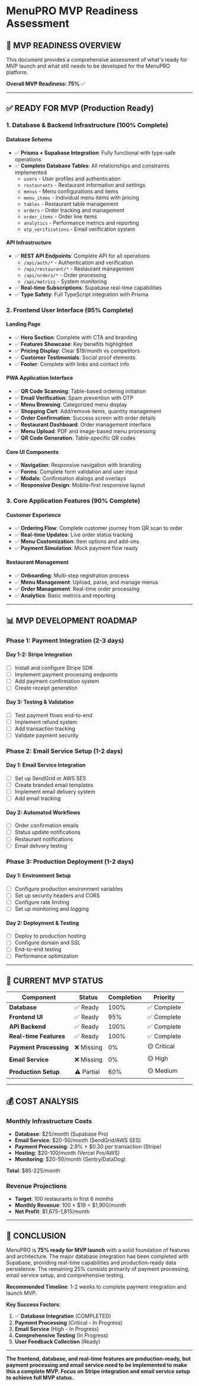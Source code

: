 # MenuPRO MVP Readiness Assessment

## 🚀 **MVP READINESS OVERVIEW**

This document provides a comprehensive assessment of what's ready for MVP launch and what still needs to be developed for the MenuPRO platform.

**Overall MVP Readiness: 75%** ✅

---

## ✅ **READY FOR MVP (Production Ready)**

### **1. Database & Backend Infrastructure (100% Complete)**

#### **Database Schema**
- ✅ **Prisma + Supabase Integration**: Fully functional with type-safe operations
- ✅ **Complete Database Tables**: All relationships and constraints implemented
  - `users` - User profiles and authentication
  - `restaurants` - Restaurant information and settings
  - `menus` - Menu configurations and items
  - `menu_items` - Individual menu items with pricing
  - `tables` - Restaurant table management
  - `orders` - Order tracking and management
  - `order_items` - Order line items
  - `analytics` - Performance metrics and reporting
  - `otp_verifications` - Email verification system

#### **API Infrastructure**
- ✅ **REST API Endpoints**: Complete API for all operations
  - `/api/auth/*` - Authentication and verification
  - `/api/restaurant/*` - Restaurant management
  - `/api/orders/*` - Order processing
  - `/api/metrics` - System monitoring
- ✅ **Real-time Subscriptions**: Supabase real-time capabilities
- ✅ **Type Safety**: Full TypeScript integration with Prisma

### **2. Frontend User Interface (95% Complete)**

#### **Landing Page**
- ✅ **Hero Section**: Complete with CTA and branding
- ✅ **Features Showcase**: Key benefits highlighted
- ✅ **Pricing Display**: Clear $19/month vs competitors
- ✅ **Customer Testimonials**: Social proof elements
- ✅ **Footer**: Complete with links and contact info

#### **PWA Application Interface**
- ✅ **QR Code Scanning**: Table-based ordering initiation
- ✅ **Email Verification**: Spam prevention with OTP
- ✅ **Menu Browsing**: Categorized menu display
- ✅ **Shopping Cart**: Add/remove items, quantity management
- ✅ **Order Confirmation**: Success screen with order details
- ✅ **Restaurant Dashboard**: Order management interface
- ✅ **Menu Upload**: PDF and image-based menu processing
- ✅ **QR Code Generation**: Table-specific QR codes

#### **Core UI Components**
- ✅ **Navigation**: Responsive navigation with branding
- ✅ **Forms**: Complete form validation and user input
- ✅ **Modals**: Confirmation dialogs and overlays
- ✅ **Responsive Design**: Mobile-first responsive layout

### **3. Core Application Features (90% Complete)**

#### **Customer Experience**
- ✅ **Ordering Flow**: Complete customer journey from QR scan to order
- ✅ **Real-time Updates**: Live order status tracking
- ✅ **Menu Customization**: Item options and add-ons
- ✅ **Payment Simulation**: Mock payment flow ready

#### **Restaurant Management**
- ✅ **Onboarding**: Multi-step registration process
- ✅ **Menu Management**: Upload, parse, and manage menus
- ✅ **Order Management**: Real-time order processing
- ✅ **Analytics**: Basic metrics and reporting


---

## 📊 **MVP DEVELOPMENT ROADMAP**

### **Phase 1: Payment Integration (2-3 days)**

#### **Day 1-2: Stripe Integration**
- [ ] Install and configure Stripe SDK
- [ ] Implement payment processing endpoints
- [ ] Add payment confirmation system
- [ ] Create receipt generation

#### **Day 3: Testing & Validation**
- [ ] Test payment flows end-to-end
- [ ] Implement refund system
- [ ] Add transaction tracking
- [ ] Validate payment security

### **Phase 2: Email Service Setup (1-2 days)**

#### **Day 1: Email Service Integration**
- [ ] Set up SendGrid or AWS SES
- [ ] Create branded email templates
- [ ] Implement email delivery system
- [ ] Add email tracking

#### **Day 2: Automated Workflows**
- [ ] Order confirmation emails
- [ ] Status update notifications
- [ ] Restaurant notifications
- [ ] Email delivery testing

### **Phase 3: Production Deployment (1-2 days)**

#### **Day 1: Environment Setup**
- [ ] Configure production environment variables
- [ ] Set up security headers and CORS
- [ ] Configure rate limiting
- [ ] Set up monitoring and logging

#### **Day 2: Deployment & Testing**
- [ ] Deploy to production hosting
- [ ] Configure domain and SSL
- [ ] End-to-end testing
- [ ] Performance optimization

---

## 🎯 **CURRENT MVP STATUS**

| Component | Status | Completion | Priority |
|-----------|--------|------------|----------|
| **Database** | ✅ Ready | 100% | ✅ Complete |
| **Frontend UI** | ✅ Ready | 95% | ✅ Complete |
| **API Backend** | ✅ Ready | 100% | ✅ Complete |
| **Real-time Features** | ✅ Ready | 100% | ✅ Complete |
| **Payment Processing** | ❌ Missing | 0% | 🟡 Critical |
| **Email Service** | ❌ Missing | 0% | 🟡 High |
| **Production Setup** | ⚠️ Partial | 60% | 🟡 Medium |

---

## 💰 **COST ANALYSIS**

### **Monthly Infrastructure Costs**
- **Database**: $25/month (Supabase Pro)
- **Email Service**: $20-50/month (SendGrid/AWS SES)
- **Payment Processing**: 2.9% + $0.30 per transaction (Stripe)
- **Hosting**: $20-100/month (Vercel Pro/AWS)
- **Monitoring**: $20-50/month (Sentry/DataDog)

**Total**: $85-225/month

### **Revenue Projections**
- **Target**: 100 restaurants in first 6 months
- **Monthly Revenue**: 100 × $19 = $1,900/month
- **Net Profit**: $1,675-1,815/month

---

## 🏁 **CONCLUSION**

MenuPRO is **75% ready for MVP launch** with a solid foundation of features and architecture. The major database integration has been completed with Supabase, providing real-time capabilities and production-ready data persistence. The remaining 25% consists primarily of payment processing, email service setup, and comprehensive testing.

**Recommended Timeline**: 1-2 weeks to complete payment integration and launch MVP.

**Key Success Factors**:
1. ✅ **Database Integration** (COMPLETED)
2. **Payment Processing** (Critical - In Progress)
3. **Email Service** (High - In Progress)
4. **Comprehensive Testing** (In Progress)
5. **User Feedback Collection** (Ready)


---

**The frontend, database, and real-time features are production-ready, but payment processing and email service need to be implemented to make this a complete MVP. Focus on Stripe integration and email service setup to achieve full MVP status.**
